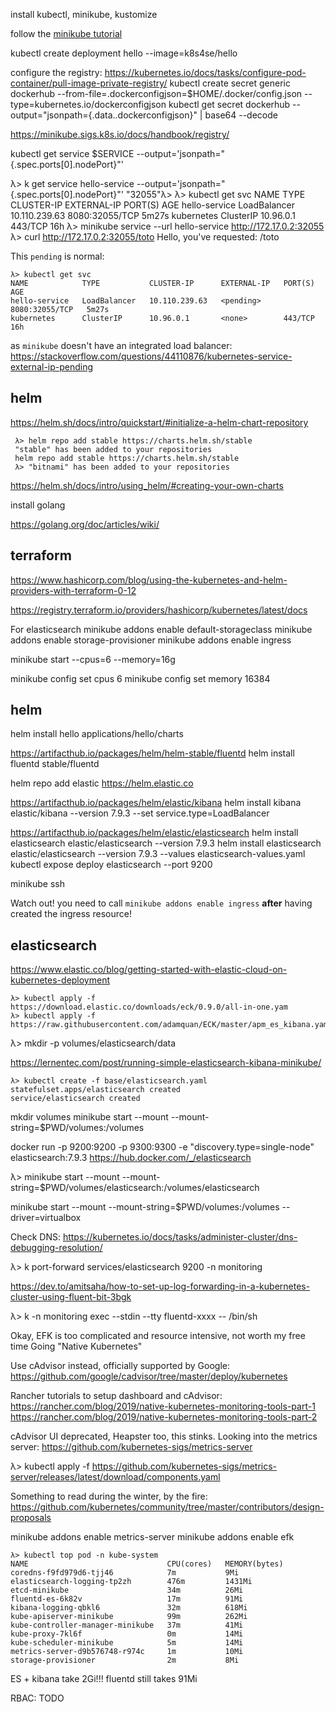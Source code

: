 

install kubectl, minikube, kustomize

follow the [minikube tutorial](https://kubernetes.io/docs/tutorials/hello-minikube/)

kubectl create deployment hello --image=k8s4se/hello


configure the registry: https://kubernetes.io/docs/tasks/configure-pod-container/pull-image-private-registry/
kubectl create secret generic dockerhub  --from-file=.dockerconfigjson=$HOME/.docker/config.json --type=kubernetes.io/dockerconfigjson
kubectl get secret dockerhub --output="jsonpath={.data.\.dockerconfigjson}" | base64 --decode

https://minikube.sigs.k8s.io/docs/handbook/registry/

kubectl get service $SERVICE --output='jsonpath="{.spec.ports[0].nodePort}"'

λ> k get service hello-service --output='jsonpath="{.spec.ports[0].nodePort}"'
"32055"λ> 
λ> kubectl get svc
NAME            TYPE           CLUSTER-IP      EXTERNAL-IP   PORT(S)          AGE
hello-service   LoadBalancer   10.110.239.63   <pending>     8080:32055/TCP   5m27s
kubernetes      ClusterIP      10.96.0.1       <none>        443/TCP          16h
λ> minikube service --url hello-service
http://172.17.0.2:32055
λ> curl http://172.17.0.2:32055/toto
Hello, you've requested: /toto


This `pending` is normal:

    λ> kubectl get svc
    NAME            TYPE           CLUSTER-IP      EXTERNAL-IP   PORT(S)          AGE
    hello-service   LoadBalancer   10.110.239.63   <pending>     8080:32055/TCP   5m27s
    kubernetes      ClusterIP      10.96.0.1       <none>        443/TCP          16h

as `minikube` doesn't have an integrated load balancer: https://stackoverflow.com/questions/44110876/kubernetes-service-external-ip-pending



## helm

https://helm.sh/docs/intro/quickstart/#initialize-a-helm-chart-repository

     λ> helm repo add stable https://charts.helm.sh/stable
     "stable" has been added to your repositories
     helm repo add stable https://charts.helm.sh/stable
     λ> "bitnami" has been added to your repositories

https://helm.sh/docs/intro/using_helm/#creating-your-own-charts


install golang

https://golang.org/doc/articles/wiki/


## terraform

https://www.hashicorp.com/blog/using-the-kubernetes-and-helm-providers-with-terraform-0-12

https://registry.terraform.io/providers/hashicorp/kubernetes/latest/docs

For elasticsearch
minikube addons enable default-storageclass
minikube addons enable storage-provisioner
minikube addons enable ingress

minikube start --cpus=6 --memory=16g

minikube config set cpus 6 
minikube config set memory 16384


## helm
helm install hello applications/hello/charts

https://artifacthub.io/packages/helm/helm-stable/fluentd
helm install fluentd stable/fluentd

helm repo add elastic https://helm.elastic.co

https://artifacthub.io/packages/helm/elastic/kibana
helm install kibana elastic/kibana --version 7.9.3 --set service.type=LoadBalancer

https://artifacthub.io/packages/helm/elastic/elasticsearch
helm install elasticsearch elastic/elasticsearch --version 7.9.3
helm install elasticsearch elastic/elasticsearch --version 7.9.3 --values elasticsearch-values.yaml 
kubectl expose deploy elasticsearch --port 9200


minikube ssh

Watch out! you need to call `minikube addons enable ingress` **after** having created the ingress resource!


## elasticsearch
https://www.elastic.co/blog/getting-started-with-elastic-cloud-on-kubernetes-deployment

    λ> kubectl apply -f https://download.elastic.co/downloads/eck/0.9.0/all-in-one.yam
    λ> kubectl apply -f https://raw.githubusercontent.com/adamquan/ECK/master/apm_es_kibana.yaml

λ> mkdir -p volumes/elasticsearch/data

https://lernentec.com/post/running-simple-elasticsearch-kibana-minikube/

    λ> kubectl create -f base/elasticsearch.yaml 
    statefulset.apps/elasticsearch created
    service/elasticsearch created



mkdir volumes
minikube start --mount --mount-string=$PWD/volumes:/volumes

docker run -p 9200:9200 -p 9300:9300 -e "discovery.type=single-node" elasticsearch:7.9.3
https://hub.docker.com/_/elasticsearch

λ> minikube start --mount --mount-string=$PWD/volumes/elasticsearch:/volumes/elasticsearch

minikube start --mount --mount-string=$PWD/volumes:/volumes --driver=virtualbox

Check DNS: https://kubernetes.io/docs/tasks/administer-cluster/dns-debugging-resolution/

λ> k port-forward services/elasticsearch 9200 -n monitoring

https://dev.to/amitsaha/how-to-set-up-log-forwarding-in-a-kubernetes-cluster-using-fluent-bit-3bgk

λ> k -n monitoring exec --stdin --tty fluentd-xxxx -- /bin/sh


Okay, EFK is too complicated and resource intensive, not worth my free time
Going "Native Kubernetes"

Use cAdvisor instead, officially supported by Google: https://github.com/google/cadvisor/tree/master/deploy/kubernetes

Rancher tutorials to setup dashboard and cAdvisor:
https://rancher.com/blog/2019/native-kubernetes-monitoring-tools-part-1
https://rancher.com/blog/2019/native-kubernetes-monitoring-tools-part-2

cAdvisor UI deprecated, Heapster too, this stinks. Looking into the metrics server: https://github.com/kubernetes-sigs/metrics-server

λ> kubectl apply -f https://github.com/kubernetes-sigs/metrics-server/releases/latest/download/components.yaml

Something to read during the winter, by the fire: https://github.com/kubernetes/community/tree/master/contributors/design-proposals

minikube addons enable metrics-server
minikube addons enable efk

    λ> kubectl top pod -n kube-system
    NAME                               CPU(cores)   MEMORY(bytes)   
    coredns-f9fd979d6-tjj46            7m           9Mi             
    elasticsearch-logging-tp2zh        476m         1431Mi          
    etcd-minikube                      34m          26Mi            
    fluentd-es-6k82v                   17m          91Mi            
    kibana-logging-qbkl6               32m          618Mi           
    kube-apiserver-minikube            99m          262Mi           
    kube-controller-manager-minikube   37m          41Mi            
    kube-proxy-7kl6f                   0m           14Mi            
    kube-scheduler-minikube            5m           14Mi            
    metrics-server-d9b576748-r974c     1m           10Mi            
    storage-provisioner                2m           8Mi      

ES + kibana take 2Gi!!! fluentd still takes 91Mi

RBAC: TODO

